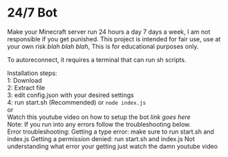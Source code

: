 # 24/7 Bot
Make your Minecraft server run 24 hours a day 7 days a week, I am not responsible if you get punished. This project is intended for fair use, use at your own risk *blah blah blah*, This is for educational purposes only.

To autoreconnect, it requires a terminal that can run sh scripts.


Installation steps:
<br>
1: Download
<br>
2: Extract file
<br>
3: edit config.json with your desired settings
<br>
4: run start.sh (Recommended) or `node index.js`
<br>
 or 
<br>
Watch this youtube video on how to setup the bot *link goes here* 
<br>
Note: If you run into any errors follow the troubleshooting below.
<br>
Error troubleshooting:
Getting a type error: make sure to run start.sh and index.js
Getting a permission denied: run start.sh and index.js
Not understanding what error your getting just watch the damn youtube video
